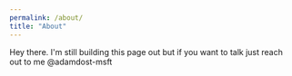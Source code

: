 ```yaml
---
permalink: /about/
title: "About"
---
```


Hey there. I'm still building this page out but if you want to talk just reach out to me @adamdost-msft